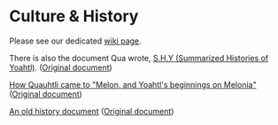 # Culture & History

Please see our dedicated [wiki page](https://civwiki.org/wiki/History_of_Yoahtl).

There is also the document Qua wrote, [S.H.Y (Summarized Histories of Yoahtl)](/storage/misc/summarized-histories-of-yoahtl.pdf). ([Original document](https://docs.google.com/document/d/1IGeqMPMeLWY5fM0eqCbPB8D0dd7127mCKLBJV4HUSbY/edit))

[How Quauhtli came to "Melon, and Yoahtl's beginnings on Melonia"](/storage/misc/Achto-Amatl-Oztoc.pdf) ([Original document](https://docs.google.com/document/d/1A1CnxaGOwJyKBcPEX-kmt7g205-xtkjM5fMyzScFv7g/edit))

[An old history document](/storage/misc/Yoahtln-lore-and-the-lore-of-the-Civilization-genre.pdf)   ([Original document](https://docs.google.com/document/d/1upvXYeEIlyztYZZDYs-7umi4n6HFS1bBF9LZVSD_5tM/edit))